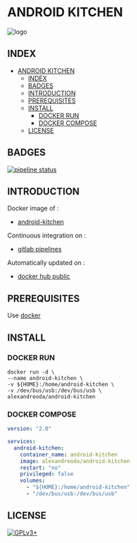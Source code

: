 # ANDROID KITCHEN

![logo](https://assets.gitlab-static.net/uploads/-/system/project/avatar/12904438/android-kitchen-3.3-1.png)

## INDEX

- [ANDROID KITCHEN](#android-kitchen)
  - [INDEX](#index)
  - [BADGES](#badges)
  - [INTRODUCTION](#introduction)
  - [PREREQUISITES](#prerequisites)
  - [INSTALL](#install)
    - [DOCKER RUN](#docker-run)
    - [DOCKER COMPOSE](#docker-compose)
  - [LICENSE](#license)

## BADGES

[![pipeline status](https://gitlab.com/oda-alexandre/android-kitchen/badges/master/pipeline.svg)](https://gitlab.com/oda-alexandre/android-kitchen/commits/master)

## INTRODUCTION

Docker image of :

- [android-kitchen](https://developer.android.com/studio)

Continuous integration on :

- [gitlab pipelines](https://gitlab.com/oda-alexandre/android-kitchen/pipelines)

Automatically updated on :

- [docker hub public](https://hub.docker.com/r/alexandreoda/android-kitchen/)

## PREREQUISITES

Use [docker](https://www.docker.com)

## INSTALL

### DOCKER RUN

```\
docker run -d \
--name android-kitchen \
-v ${HOME}:/home/android-kitchen \
-v /dev/bus/usb:/dev/bus/usb \
alexandreoda/android-kitchen
```

### DOCKER COMPOSE

```yml
version: "2.0"

services:
  android-kitchen:
    container_name: android-kitchen
    image: alexandreoda/android-kitchen
    restart: "no"
    privileged: false
    volumes:
      - "${HOME}:/home/android-kitchen"
      - "/dev/bus/usb:/dev/bus/usb"
```

## LICENSE

[![GPLv3+](http://gplv3.fsf.org/gplv3-127x51.png)](https://gitlab.com/oda-alexandre/android-kitchen/blob/master/LICENSE)
